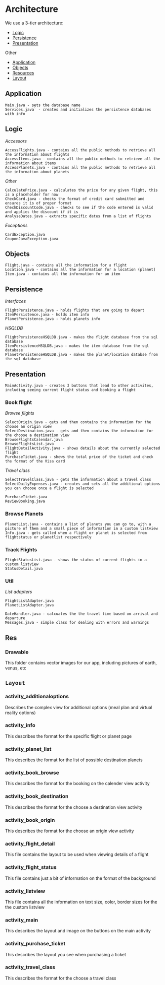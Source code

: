 # Architecture

We use a 3-tier architecture:
*  [Logic](#)
*  [Persistence](#)
*  [Presentation](#)

Other
*  [Application](#)
*  [Objects](#)
*  [Resources](#)
*  [Layout](#)



## Application

```
Main.java - sets the database name
Services.java` - creates and initializes the persistence databases with info
```

## Logic

*Accessors*
```
AccessFlights.java - contains all the public methods to retrieve all the information about flights
AccessItems.java - contains all the public methods to retrieve all the information about items
AccessPlanets.java - contains all the public methods to retrieve all the information about planets
```
*Other*
```
CalculatePrice.java - calculates the price for any given flight, this is a placeholder for now
CheckCard.java - checks the format of credit card submitted and ensures it is of proper format
CheckDiscountCode.java - checks to see if the code entered is valid and applies the discount if it is
AnalyseDates.java - extracts specific dates from a list of flights
```
*Exceptions*
```
CardException.java
CouponJavaException.java
```
## Objects

```
Flight.java - contains all the information for a flight
Location.java - contains all the information for a location (planet)
Item.java - contains all the information for an item
```

## Persistence

*Interfaces*
```
FlightPersistence.java - holds flights that are going to depart
ItemPersistence.java - holds item info
PlanetPersistence.java - holds planets info
```
*HSQLDB*
```
FlightPersistenceHSQLDB.java - makes the flight database from the sql database
ItemPersistenceHSQLDB.java - makes the item database from the sql database
PlanetPersistenceHSQLDB.java - makes the planet/location databse from the sql database
```


<a name="#3"></a>
## Presentation

```
MainActivity.java - creates 3 buttons that lead to other activites, including seeing current flight status and booking a flight
```

### Book flight
*Browse flights*
```
SelectOrigin.java - gets and then contains the information for the choose an origin view
SelectDestination.java - gets and then contains the information for the choose a destination view
BrowseFlightsCalendar.java
BrowseFlightsList.java
FlightDetailActivity.java - shows details about the currently selected flight
PurchaseTicket.java - shows the total price of the ticket and check the format of the Visa card
```
*Travel class*
```
SelectTravelClass.java - gets the information about a travel class
SelectDailyExpenses.java - creates and sets all the additional options you can choose once a flight is selected
```
```
PurchaseTicket.java
ReviewBooking.java
```
### Browse Planets
```
PlanetList.java - contains a list of planets you can go to, with a picture of them and a small piece of information in a custom listview
Info.java - gets called when a flight or planet is selected from flightstatus or planetlist respectively
```
### Track Flights
```
FlightStatusList.java - shows the status of current flights in a custom listview
StatusDetail.java
```
### Util
*List adapters*
```
FlightListAdapter.java
PlanetListAdapter.java
```
```
DateHandler.java - calcuates the the travel time based on arrival and departure
Messages.java - simple class for dealing with errors and warnings

```

## Res

### Drawable
This folder contains vector images for our app, including pictures of earth, venus, etc


## `Layout`

### activity_additionaloptions
Describes the complex view for additional options (meal plan and virtual reality options)

### activity_info
This describes the format for the specific flight or planet page

### activity\_planet\_list
This describes the format for the list of possible destination planets

### activity\_book\_browse
This describes the format for the booking on the calender view activity

### activity\_book\_destination
This describes the format for the choose a destination view activity

### activity\_book\_origin
This describes the format for the choose an origin view activity

### activity\_flight\_detail
This file contains the layout to be used when viewing details of a flight

### activity\_flight\_status
This file contains just a bit of information on the format of the background

### activity_listview
This file contains all the information on text size, color, border sizes for the the custom listview

### activity_main
This describes the layout and image on the buttons on the main activity

### activity\_purchase\_ticket
This describes the layout you see when purchasing a ticket

### activity\_travel\_class
This describes the format for the choose a travel class